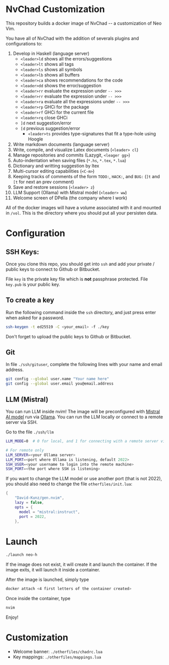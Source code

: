 # NvChad Customization 

This repository builds a docker image of NvChad -- a customization of Neo Vim. 

You have all of NvChad with the addition of severals plugins and configurations to:

1. Develop in Haskell (language server) 
	- `<leader>ld` shows all the errors/suggestions 
	- `<leader>lt` shows all tags 
	- `<leader>ls` shows all symbols
	- `<leader>lb` shows all buffers
	- `<leader>ca` shows recommendations for the code 
	- `<leader>dd` shows the error/suggestion 
	- `<leader>rr` evaluate the expression under `-- >>>`
	- `<leader>rr` evaluate the expression under `-- >>>`
	- `<leader>ra` evaluate all the expressions under `-- >>>`
	- `<leader>rp` GHCi for the package 
	- `<leader>rf` GHCi for the current file
	- `<leader>rq` close GHCi 
	- `]d` next suggestion/error
	- `[d` previous suggestion/error
        - `<leader>ts` provides type-signatures that fit a type-hole using Hoogle
2. Write markdown documents (language server) 
3. Write, compile, and visualize Latex documents (`<leader> cl`)
4. Manage repositories and commits (Lazygit, `<leager gg>`)
5. Auto-indentation when saving files (`*.hs`, `*.tex`, `*.lua`)
6. Dictionary and writting suggestion by ltex 
7. Multi-cursor editing capabilities (`<C-m>`)
8. Keeping tracks of comments of the form `TODO:`, `HACK:`, and `BUG:` (`]t` and `[t` for next an prev comment)
9. Save and restore sessions (`<leader> z`)
10. LLM Support (Ollama) with Mistral model (`<leader> ww`)
11. Welcome screen of DPella (the company where I work)

All of the docker images will have a volume associated with it and mounted in `/vol`.
This is the directory where you should put all your persisten data.

# Configuration 

## SSH Keys:

Once you clone this repo, you should get into `ssh` and add your private /
public keys to connect to Github or Bitbucket.

File `key` is the private key file which is **not** passphrase protected. File
`key.pub` is your public key.

## To create a key

Run the following command inside the `ssh` directory, and just press enter when asked for a password.

```bash
ssh-keygen -t ed25519 -C <your_email> -f ./key
```
Don't forget to upload the public keys to Github or Bitbucket. 
 
## Git 

In file `./ssh/gituser`, complete the following lines with your name and email address. 

```bash
git config --global user.name "Your name here" 
git config --global user.email you@email.address
```
## LLM (Mistral)

You can run LLM inside nvim! The image will be preconfigured with [Mistral AI model](https://mistral.ai/) 
run via [Ollama](https://ollama.com/). You can run the LLM locally or connect to a remote server via SSH. 

Go to the file `./ssh/llm` 

```bash
LLM_MODE=0  # 0 for local, and 1 for connecting with a remote server via SSH tunneling

# For remote only  
LLM_SERVER=<your Ollama server>
LLM_PORT=<port where Ollama is listening, default 2022>
SSH_USER=<your username to login into the remote machine>
SSH_PORT=<the port where SSH is listening>
```
If you want to change the LLM model or use another port (that is not 2022), you
should also need to change the file `otherfiles/init.lua`: 

```lua 
{
    "David-Kunz/gen.nvim",
    lazy = false,
    opts = {
      model = "mistral:instruct",
      port = 2022,
    },
```

# Launch 

```bash
./launch neo-h
```

If the image does not exist, it will create it and launch the container. If the image exits, 
it will launch it inside a container. 

After the image is launched, simply type

```bash 
docker attach <4 first letters of the container created>
```

Once inside the container, type 

```bash 
nvim 
```
Enjoy! 

# Customization 

- Welcome banner: `./otherfiles/chadrc.lua` 
- Key mappings: `./otherfiles/mappings.lua`
